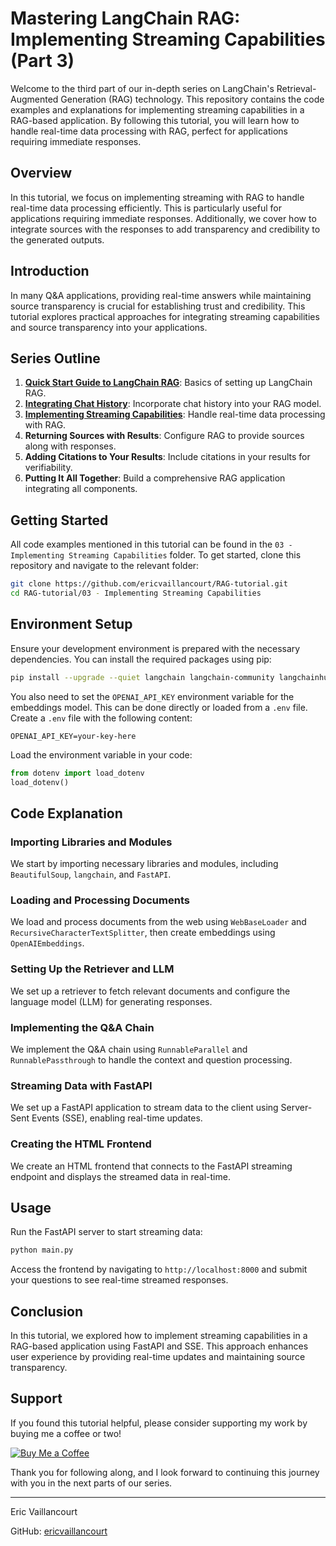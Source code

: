 # Mastering LangChain RAG: Implementing Streaming Capabilities (Part 3)

Welcome to the third part of our in-depth series on LangChain's Retrieval-Augmented Generation (RAG) technology. This repository contains the code examples and explanations for implementing streaming capabilities in a RAG-based application. By following this tutorial, you will learn how to handle real-time data processing with RAG, perfect for applications requiring immediate responses.

## Overview

In this tutorial, we focus on implementing streaming with RAG to handle real-time data processing efficiently. This is particularly useful for applications requiring immediate responses. Additionally, we cover how to integrate sources with the responses to add transparency and credibility to the generated outputs.

## Introduction

In many Q&A applications, providing real-time answers while maintaining source transparency is crucial for establishing trust and credibility. This tutorial explores practical approaches for integrating streaming capabilities and source transparency into your applications.

## Series Outline

1. **[Quick Start Guide to LangChain RAG](https://medium.com/@eric_vaillancourt/mastering-langchain-rag-a-comprehensive-tutorial-series-part-1-28faf6257fea)**: Basics of setting up LangChain RAG.
2. **[Integrating Chat History](https://medium.com/@eric_vaillancourt/mastering-langchain-rag-integrating-chat-history-part-2-4c80eae11b43)**: Incorporate chat history into your RAG model.
3. **[Implementing Streaming Capabilities](https://medium.com/@eric_vaillancourt/mastering-langchain-rag-implementing-streaming-capabilities-part-3-e3f4885ea66a)**: Handle real-time data processing with RAG.
4. **Returning Sources with Results**: Configure RAG to provide sources along with responses.
5. **Adding Citations to Your Results**: Include citations in your results for verifiability.
6. **Putting It All Together**: Build a comprehensive RAG application integrating all components.


## Getting Started

All code examples mentioned in this tutorial can be found in the `03 - Implementing Streaming Capabilities` folder. To get started, clone this repository and navigate to the relevant folder:

```bash
git clone https://github.com/ericvaillancourt/RAG-tutorial.git
cd RAG-tutorial/03 - Implementing Streaming Capabilities
```

## Environment Setup

Ensure your development environment is prepared with the necessary dependencies. You can install the required packages using pip:

```bash
pip install --upgrade --quiet langchain langchain-community langchainhub langchain-openai langchain-chroma bs4 python-dotenv sqlalchemy fastapi
```

You also need to set the `OPENAI_API_KEY` environment variable for the embeddings model. This can be done directly or loaded from a `.env` file. Create a `.env` file with the following content:

```
OPENAI_API_KEY=your-key-here
```

Load the environment variable in your code:

```python
from dotenv import load_dotenv
load_dotenv()
```

## Code Explanation

### Importing Libraries and Modules

We start by importing necessary libraries and modules, including `BeautifulSoup`, `langchain`, and `FastAPI`.

### Loading and Processing Documents

We load and process documents from the web using `WebBaseLoader` and `RecursiveCharacterTextSplitter`, then create embeddings using `OpenAIEmbeddings`.

### Setting Up the Retriever and LLM

We set up a retriever to fetch relevant documents and configure the language model (LLM) for generating responses.

### Implementing the Q&A Chain

We implement the Q&A chain using `RunnableParallel` and `RunnablePassthrough` to handle the context and question processing.

### Streaming Data with FastAPI

We set up a FastAPI application to stream data to the client using Server-Sent Events (SSE), enabling real-time updates.

### Creating the HTML Frontend

We create an HTML frontend that connects to the FastAPI streaming endpoint and displays the streamed data in real-time.

## Usage

Run the FastAPI server to start streaming data:

```bash
python main.py
```

Access the frontend by navigating to `http://localhost:8000` and submit your questions to see real-time streamed responses.

## Conclusion

In this tutorial, we explored how to implement streaming capabilities in a RAG-based application using FastAPI and SSE. This approach enhances user experience by providing real-time updates and maintaining source transparency.


## Support

If you found this tutorial helpful, please consider supporting my work by buying me a coffee or two!

[![Buy Me a Coffee](https://www.buymeacoffee.com/assets/img/custom_images/orange_img.png)](https://www.buymeacoffee.com/evaillancourt)

Thank you for following along, and I look forward to continuing this journey with you in the next parts of our series.

---

Eric Vaillancourt

GitHub: [ericvaillancourt](https://github.com/ericvaillancourt)
